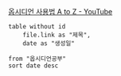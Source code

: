 [옵시디언 사용법 A to Z - YouTube](https://www.youtube.com/playlist?list=PL-KPFbwFiAWA3bR3QSK3w6r_XM0KRzEFl)

```dataview
table without id
	file.link as "제목",
	date as "생성일"

from "옵시디언공부"
sort date desc

```
